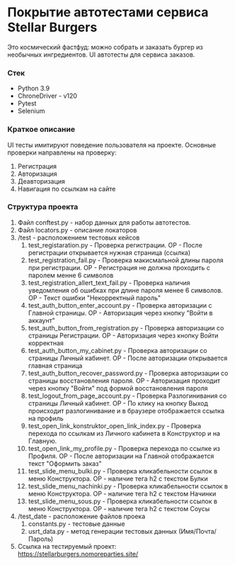 # Покрытие автотестами сервиса Stellar Burgers #

Это космический фастфуд: можно собрать и заказать бургер из необычных ингредиентов.
UI автотесты для сервиса заказов.

### Стек ###
* Python 3.9
* ChroneDriver - v120
* Pytest
* Selenium

### Краткое описание ###
UI тесты имитируют поведение пользователя на проекте. Основные проверки направлены на проверку:
1. Регистрация 
2. Авторизация 
3. Деавторизация 
4. Навигация по ссылкам на сайте

### Структура проекта ###

1. Файл conftest.py - набор данных для работы автотестов.
2. Файл locators.py - описание локаторов
3. /test - расположением тестовых кейсов 
   1. test_registaration.py - Проверка регистрации. ОР - После регистрации открывается нужная страница (ссылка)
   2. test_registration_fail.py - Проверка макисмальной длины пароля при регистрации. ОР - Регистрация не должна проходить с паролем менне 6 символов 
   3. test_registration_allert_text_fail.py - Проверка наличия уведомления об ошибках при длине пароля менее 6 символов. ОР - Текст ошибки "Некорректный пароль"
   4. test_auth_button_enter_account.py - Проверка авторизации с Главной страницы. ОР - Авторизация через кнопку "Войти в аккаунт"
   5. test_auth_button_from_registration.py - Проверка авторизации со страницы Регистрации. ОР - Авторизация через кнопку Войти корректная 
   6. test_auth_button_my_cabinet.py - Проверка авторизации со страницы Личный кабинет. ОР - После авторизации открывается главная страница 
   7. test_auth_button_recover_password.py - Проверка авторизации со страницы восстановления пароля. ОР - Авторизация проходит через кнопку "Войти" под формой восстановления пароля 
   8. test_logout_from_page_account.py - Проверка Разлогинивания со страницы Личный кабинет. ОР - По клику на кнопку Выход происходит разлогинивание и в браузере отображается ссылка на профиль 
   9. test_open_link_konstruktor_open_link_index.py - Проверка перехода по ссылкам из Личного кабинета в Конструктор и на Главную. 
   10. test_open_link_my_profile.py - Проверка перехода по ссылке из Профиля. ОР - После авторизации на Главной отображается текст "Оформить заказ"
   11. test_slide_menu_bulki.py - Проверка кликабельности ссылок в меню Конструктора. ОР - наличие тега h2 с текстом Булки 
   12. test_slide_menu_nachinki.py - Проверка кликабельности ссылок в меню Конструктора. ОР - наличие тега h2 с текстом Начинки 
   13. test_slide_menu_sous.py - Проверка кликабельности ссылок в меню Конструктора. ОР - наличие тега h2 с текстом Соусы 
4. /test_date - расположение файлов проека
   1. constants.py - тестовые данные
   2. usrt_data.py - метод генерации тестовых данных (Имя/Почта/Пароль)
5. Ссылка на тестируемый проект: https://stellarburgers.nomoreparties.site/